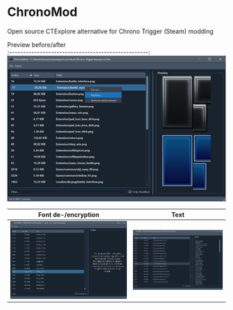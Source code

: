 # ChronoMod

Open source CTExplore alternative for Chrono Trigger (Steam) modding

Preview before/after            
:--------------------------------------------------:
![](/screen1.png)  

Font de-/encryption    |  Text
:---------------------:|:-------------------------:
![](/screen2.png)      |  ![](/screen3.png)
